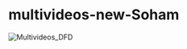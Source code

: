 # multivideos-new-Soham

![Multivideos_DFD](https://github.com/legend0211/multivideos-new-Soham/assets/81215372/f3470fe9-f8b8-46ad-bf92-3110c05996e2)
